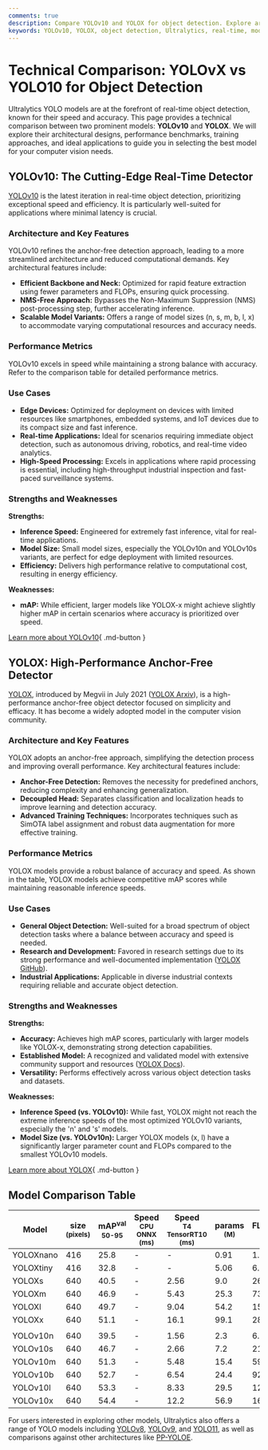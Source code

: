 ```yaml
---
comments: true
description: Compare YOLOv10 and YOLOX for object detection. Explore architecture, benchmarks, and use cases to choose the best real-time detection model for your needs.
keywords: YOLOv10, YOLOX, object detection, Ultralytics, real-time, model comparison, benchmark, computer vision, deep learning, AI
---
```


# Technical Comparison: YOLOvX vs YOLO10 for Object Detection

Ultralytics YOLO models are at the forefront of real-time object detection, known for their speed and accuracy. This page provides a technical comparison between two prominent models: **YOLOv10** and **YOLOX**. We will explore their architectural designs, performance benchmarks, training approaches, and ideal applications to guide you in selecting the best model for your computer vision needs.

<script async src="https://cdn.jsdelivr.net/npm/chart.js"></script>
<script defer src="../../javascript/benchmark.js"></script>

<canvas id="modelComparisonChart" width="1024" height="400" active-models='["YOLOX", "YOLOv10"]'></canvas>

## YOLOv10: The Cutting-Edge Real-Time Detector

[YOLOv10](https://docs.ultralytics.com/models/yolov10/) is the latest iteration in real-time object detection, prioritizing exceptional speed and efficiency. It is particularly well-suited for applications where minimal latency is crucial.

### Architecture and Key Features

YOLOv10 refines the anchor-free detection approach, leading to a more streamlined architecture and reduced computational demands. Key architectural features include:

- **Efficient Backbone and Neck:** Optimized for rapid feature extraction using fewer parameters and FLOPs, ensuring quick processing.
- **NMS-Free Approach:** Bypasses the Non-Maximum Suppression (NMS) post-processing step, further accelerating inference.
- **Scalable Model Variants:** Offers a range of model sizes (n, s, m, b, l, x) to accommodate varying computational resources and accuracy needs.

### Performance Metrics

YOLOv10 excels in speed while maintaining a strong balance with accuracy. Refer to the comparison table for detailed performance metrics.

### Use Cases

- **Edge Devices:** Optimized for deployment on devices with limited resources like smartphones, embedded systems, and IoT devices due to its compact size and fast inference.
- **Real-time Applications:** Ideal for scenarios requiring immediate object detection, such as autonomous driving, robotics, and real-time video analytics.
- **High-Speed Processing:** Excels in applications where rapid processing is essential, including high-throughput industrial inspection and fast-paced surveillance systems.

### Strengths and Weaknesses

**Strengths:**

- **Inference Speed:** Engineered for extremely fast inference, vital for real-time applications.
- **Model Size:** Small model sizes, especially the YOLOv10n and YOLOv10s variants, are perfect for edge deployment with limited resources.
- **Efficiency:** Delivers high performance relative to computational cost, resulting in energy efficiency.

**Weaknesses:**

- **mAP:** While efficient, larger models like YOLOX-x might achieve slightly higher mAP in certain scenarios where accuracy is prioritized over speed.

[Learn more about YOLOv10](https://docs.ultralytics.com/models/yolov10/){ .md-button }

## YOLOX: High-Performance Anchor-Free Detector

[YOLOX](https://github.com/Megvii-BaseDetection/YOLOX), introduced by Megvii in July 2021 ([YOLOX Arxiv](https://arxiv.org/abs/2107.08430)), is a high-performance anchor-free object detector focused on simplicity and efficacy. It has become a widely adopted model in the computer vision community.

### Architecture and Key Features

YOLOX adopts an anchor-free approach, simplifying the detection process and improving overall performance. Key architectural features include:

- **Anchor-Free Detection:** Removes the necessity for predefined anchors, reducing complexity and enhancing generalization.
- **Decoupled Head:** Separates classification and localization heads to improve learning and detection accuracy.
- **Advanced Training Techniques:** Incorporates techniques such as SimOTA label assignment and robust data augmentation for more effective training.

### Performance Metrics

YOLOX models provide a robust balance of accuracy and speed. As shown in the table, YOLOX models achieve competitive mAP scores while maintaining reasonable inference speeds.

### Use Cases

- **General Object Detection:** Well-suited for a broad spectrum of object detection tasks where a balance between accuracy and speed is needed.
- **Research and Development:** Favored in research settings due to its strong performance and well-documented implementation ([YOLOX GitHub](https://github.com/Megvii-BaseDetection/YOLOX)).
- **Industrial Applications:** Applicable in diverse industrial contexts requiring reliable and accurate object detection.

### Strengths and Weaknesses

**Strengths:**

- **Accuracy:** Achieves high mAP scores, particularly with larger models like YOLOX-x, demonstrating strong detection capabilities.
- **Established Model:** A recognized and validated model with extensive community support and resources ([YOLOX Docs](https://yolox.readthedocs.io/en/latest/)).
- **Versatility:** Performs effectively across various object detection tasks and datasets.

**Weaknesses:**

- **Inference Speed (vs. YOLOv10):** While fast, YOLOX might not reach the extreme inference speeds of the most optimized YOLOv10 variants, especially the 'n' and 's' models.
- **Model Size (vs. YOLOv10n):** Larger YOLOX models (x, l) have a significantly larger parameter count and FLOPs compared to the smallest YOLOv10 models.

[Learn more about YOLOX](https://github.com/Megvii-BaseDetection/YOLOX){ .md-button }

## Model Comparison Table

| Model     | size<br><sup>(pixels) | mAP<sup>val<br>50-95 | Speed<br><sup>CPU ONNX<br>(ms) | Speed<br><sup>T4 TensorRT10<br>(ms) | params<br><sup>(M) | FLOPs<br><sup>(B) |
| --------- | --------------------- | -------------------- | ------------------------------ | ----------------------------------- | ------------------ | ----------------- |
| YOLOXnano | 416                   | 25.8                 | -                              | -                                   | 0.91               | 1.08              |
| YOLOXtiny | 416                   | 32.8                 | -                              | -                                   | 5.06               | 6.45              |
| YOLOXs    | 640                   | 40.5                 | -                              | 2.56                                | 9.0                | 26.8              |
| YOLOXm    | 640                   | 46.9                 | -                              | 5.43                                | 25.3               | 73.8              |
| YOLOXl    | 640                   | 49.7                 | -                              | 9.04                                | 54.2               | 155.6             |
| YOLOXx    | 640                   | 51.1                 | -                              | 16.1                                | 99.1               | 281.9             |
|           |                       |                      |                                |                                     |                    |                   |
| YOLOv10n  | 640                   | 39.5                 | -                              | 1.56                                | 2.3                | 6.7               |
| YOLOv10s  | 640                   | 46.7                 | -                              | 2.66                                | 7.2                | 21.6              |
| YOLOv10m  | 640                   | 51.3                 | -                              | 5.48                                | 15.4               | 59.1              |
| YOLOv10b  | 640                   | 52.7                 | -                              | 6.54                                | 24.4               | 92.0              |
| YOLOv10l  | 640                   | 53.3                 | -                              | 8.33                                | 29.5               | 120.3             |
| YOLOv10x  | 640                   | 54.4                 | -                              | 12.2                                | 56.9               | 160.4             |

For users interested in exploring other models, Ultralytics also offers a range of YOLO models including [YOLOv8](https://docs.ultralytics.com/models/yolov8/), [YOLOv9](https://docs.ultralytics.com/models/yolov9/), and [YOLO11](https://docs.ultralytics.com/models/yolo11/), as well as comparisons against other architectures like [PP-YOLOE](https://docs.ultralytics.com/compare/pp-yoloe-vs-yolov10/).

